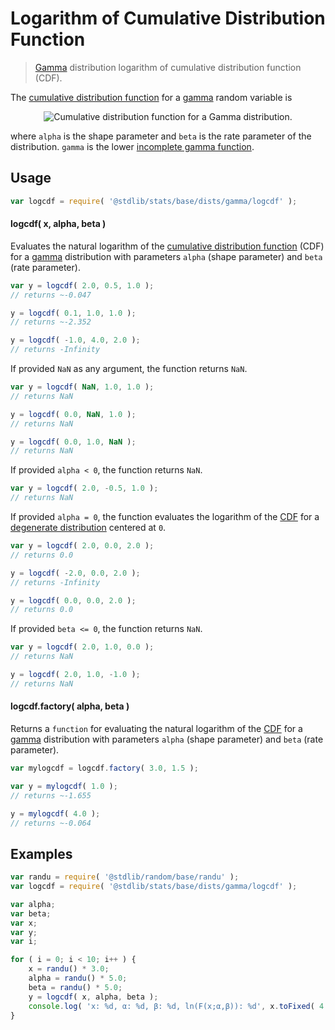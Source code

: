 <!--

@license Apache-2.0

Copyright (c) 2021 The Stdlib Authors.

Licensed under the Apache License, Version 2.0 (the "License");
you may not use this file except in compliance with the License.
You may obtain a copy of the License at

   http://www.apache.org/licenses/LICENSE-2.0

Unless required by applicable law or agreed to in writing, software
distributed under the License is distributed on an "AS IS" BASIS,
WITHOUT WARRANTIES OR CONDITIONS OF ANY KIND, either express or implied.
See the License for the specific language governing permissions and
limitations under the License.

-->

# Logarithm of Cumulative Distribution Function

> [Gamma][gamma-distribution] distribution logarithm of cumulative distribution function (CDF).

<section class="intro">

The [cumulative distribution function][cdf] for a [gamma][gamma-distribution] random variable is

<!-- <equation class="equation" label="eq:gamma_cdf" align="center" raw="F(x;\alpha,\beta) = \int_0^x f(u;\alpha,\beta)\,du= \frac{\gamma(\alpha, \beta x)}{\Gamma(\alpha)}" alt="Cumulative distribution function for a Gamma distribution."> -->

<div class="equation" align="center" data-raw-text="F(x;\alpha,\beta) = \int_0^x f(u;\alpha,\beta)\,du= \frac{\gamma(\alpha, \beta x)}{\Gamma(\alpha)}" data-equation="eq:gamma_cdf">
    <img src="" alt="Cumulative distribution function for a Gamma distribution.">
    <br>
</div>

<!-- </equation> -->

where `alpha` is the shape parameter and `beta` is the rate parameter of the distribution. `gamma` is the lower [incomplete gamma function][@stdlib/math/base/special/gammainc].

</section>

<!-- /.intro -->

<section class="usage">

## Usage

```javascript
var logcdf = require( '@stdlib/stats/base/dists/gamma/logcdf' );
```

#### logcdf( x, alpha, beta )

Evaluates the natural logarithm of the [cumulative distribution function][cdf] (CDF) for a [gamma][gamma-distribution] distribution with parameters `alpha` (shape parameter) and `beta` (rate parameter).

```javascript
var y = logcdf( 2.0, 0.5, 1.0 );
// returns ~-0.047

y = logcdf( 0.1, 1.0, 1.0 );
// returns ~-2.352

y = logcdf( -1.0, 4.0, 2.0 );
// returns -Infinity
```

If provided `NaN` as any argument, the function returns `NaN`.

```javascript
var y = logcdf( NaN, 1.0, 1.0 );
// returns NaN

y = logcdf( 0.0, NaN, 1.0 );
// returns NaN

y = logcdf( 0.0, 1.0, NaN );
// returns NaN
```

If provided `alpha < 0`, the function returns `NaN`.

```javascript
var y = logcdf( 2.0, -0.5, 1.0 );
// returns NaN
```

If provided `alpha = 0`, the function evaluates the logarithm of the [CDF][cdf] for a [degenerate distribution][degenerate-distribution] centered at `0`.

```javascript
var y = logcdf( 2.0, 0.0, 2.0 );
// returns 0.0

y = logcdf( -2.0, 0.0, 2.0 );
// returns -Infinity

y = logcdf( 0.0, 0.0, 2.0 );
// returns 0.0
```

If provided `beta <= 0`, the function returns `NaN`.

```javascript
var y = logcdf( 2.0, 1.0, 0.0 );
// returns NaN

y = logcdf( 2.0, 1.0, -1.0 );
// returns NaN
```

#### logcdf.factory( alpha, beta )

Returns a `function` for evaluating the natural logarithm of the [CDF][cdf] for a [gamma][gamma-distribution]  distribution with parameters `alpha` (shape parameter) and `beta` (rate parameter).

```javascript
var mylogcdf = logcdf.factory( 3.0, 1.5 );

var y = mylogcdf( 1.0 );
// returns ~-1.655

y = mylogcdf( 4.0 );
// returns ~-0.064
```

</section>

<!-- /.usage -->

<section class="examples">

## Examples

<!-- eslint no-undef: "error" -->

```javascript
var randu = require( '@stdlib/random/base/randu' );
var logcdf = require( '@stdlib/stats/base/dists/gamma/logcdf' );

var alpha;
var beta;
var x;
var y;
var i;

for ( i = 0; i < 10; i++ ) {
    x = randu() * 3.0;
    alpha = randu() * 5.0;
    beta = randu() * 5.0;
    y = logcdf( x, alpha, beta );
    console.log( 'x: %d, α: %d, β: %d, ln(F(x;α,β)): %d', x.toFixed( 4 ), alpha.toFixed( 4 ), beta.toFixed( 4 ), y.toFixed( 4 ) );
}
```

</section>

<!-- /.examples -->

<section class="links">

[gamma-distribution]: https://en.wikipedia.org/wiki/Gamma_distribution

[cdf]: https://en.wikipedia.org/wiki/Cumulative_Distribution_Function

[degenerate-distribution]: https://en.wikipedia.org/wiki/Degenerate_distribution

[@stdlib/math/base/special/gammainc]: https://github.com/stdlib-js/stdlib/tree/develop/lib/node_modules/%40stdlib/math/base/special/gammainc

</section>

<!-- /.links -->
